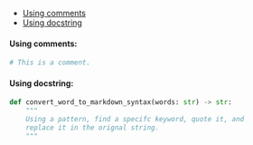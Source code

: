 - [Using comments](#using-comments)
- [Using docstring](#using-docstring)
#### <a name="using-comments"></a> Using comments:
```python
# This is a comment.
```
#### <a name="using-docstring"></a> Using docstring:
```python
def convert_word_to_markdown_syntax(words: str) -> str:
    """
    Using a pattern, find a specifc keyword, quote it, and
    replace it in the orignal string.
    """
```
